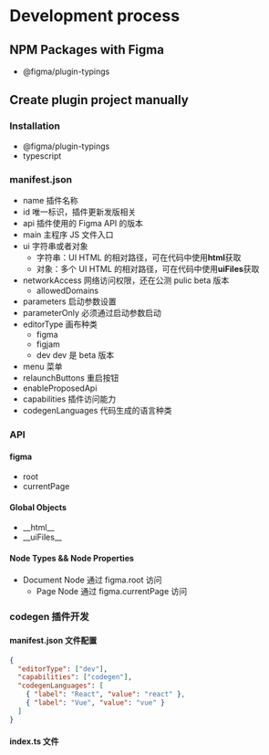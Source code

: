 # Development process

## NPM Packages with Figma

- @figma/plugin-typings

## Create plugin project manually

### Installation

- @figma/plugin-typings
- typescript

### manifest.json

- name 插件名称
- id 唯一标识，插件更新发版相关
- api 插件使用的 Figma API 的版本
- main 主程序 JS 文件入口
- ui 字符串或者对象
  - 字符串：UI HTML 的相对路径，可在代码中使用**html**获取
  - 对象：多个 UI HTML 的相对路径，可在代码中使用**uiFiles**获取
- networkAccess 网络访问权限，还在公测 pulic beta 版本
  - allowedDomains
- parameters 启动参数设置
- parameterOnly 必须通过启动参数启动
- editorType 画布种类
  - figma
  - figjam
  - dev dev 是 beta 版本
- menu 菜单
- relaunchButtons 重启按钮
- enableProposedApi
- capabilities 插件访问能力
- codegenLanguages 代码生成的语言种类

### API

#### figma

- root
- currentPage

#### Global Objects

- \_\_html\_\_
- \_\_uiFiles\_\_

#### Node Types && Node Properties

- Document Node 通过 figma.root 访问
  - Page Node 通过 figma.currentPage 访问

### codegen 插件开发

#### manifest.json 文件配置

```json
{
  "editorType": ["dev"],
  "capabilities": ["codegen"],
  "codegenLanguages": [
    { "label": "React", "value": "react" },
    { "label": "Vue", "value": "vue" }
  ]
}
```

#### index.ts 文件
``` ts

```